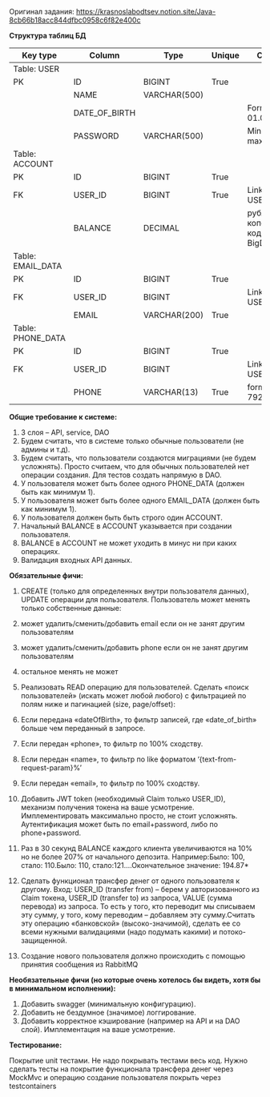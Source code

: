 Оригинал задания: <https://krasnoslabodtsev.notion.site/Java-8cb66b18acc844dfbc0958c6f82e400c>

**Структура таблиц БД**

| Key type | Column | Type | Unique | Comment |
| --- | --- | --- | --- | --- |
| Table: USER |  |  |  |  |
| PK | ID | BIGINT | True |  |
|  | NAME | VARCHAR(500) |  |  |
|  | DATE_OF_BIRTH |  |  | Format: 01.05.1993 |
|  | PASSWORD | VARCHAR(500) |  | Min length: 8, max 500 |
| Table: ACCOUNT |  |  |  |  |
| PK | ID | BIGINT | True |  |
| FK | USER_ID | BIGINT | True | Link to USER.ID |
|  | BALANCE | DECIMAL |  | рубли + копейки: в коде – BigDecimal |
| Table: EMAIL_DATA |  |  |  |  |
| PK | ID | BIGINT | True |  |
| FK | USER_ID | BIGINT |  | Link to USER.ID |
|  | EMAIL | VARCHAR(200) | True |  |
| Table: PHONE_DATA |  |  |  |  |
| PK | ID | BIGINT | True |  |
| FK | USER_ID | BIGINT |  | Link to USER.ID |
|  | PHONE | VARCHAR(13) | True | format: 79207865432 |


**Общие требование к системе:**

1. 3 слоя – API, service, DAO
2. Будем считать, что в системе только обычные пользователи (не админы и т.д).
3. Будем считать, что пользователи создаются миграциями (не будем усложнять). Просто считаем, что для обычных пользователей нет операции создания. Для тестов создать напрямую в DAO.
4. У пользователя может быть более одного PHONE_DATA (должен быть как минимум 1).
5. У пользователя может быть более одного EMAIL_DATA (должен быть как минимум 1).
6. У пользователя должен быть быть строго один ACCOUNT.
7. Начальный BALANCE в ACCOUNT указывается при создании пользователя.
8. BALANCE в ACCOUNT не может уходить в минус ни при каких операциях.
9. Валидация входных API данных.

**Обязательные фичи:**

1. CREATE (только для определенных внутри пользователя данных), UPDATE операции для пользователя. Пользователь может менять только собственные данные:
2. может удалить/сменить/добавить email если он не занят другим пользователям
3. может удалить/сменить/добавить phone если он не занят другим пользователям
4. остальное менять не может
5. Реализовать READ операцию для пользователей. Сделать «поиск пользователей» (искать может любой любого) с фильтрацией по полям ниже и пагинацией (size, page/offset):
6. Если передана «dateOfBirth», то фильтр записей, где «date_of_birth» больше чем переданный в запросе.
7. Если передан «phone», то фильтр по 100% сходству.
8. Если передан «name», то фильтр по like форматом ‘{text-from-request-param}%’
9. Если передан «email», то фильтр по 100% сходству.
10. Добавить JWT token (необходимый Claim только USER_ID), механизм получения токена на ваше усмотрение. Имплементировать максимально просто, не стоит усложнять. Аутентификация может быть по email+password, либо по phone+password.
11. Раз в 30 секунд BALANCE каждого клиента увеличиваются на 10% но не более 207% от начального депозита.
Например:Было: 100, стало: 110.Было: 110, стало:121.…Окончательное значение: 194.87*
12. Сделать функционал трансфер денег от одного пользователя к другому.
Вход: USER_ID (transfer from) – берем у авторизованного из Claim токена, USER_ID (transfer to) из запроса, VALUE (сумма перевода) из запроса.
То есть у того, кто переводит мы списываем эту сумму, у того, кому переводим – добавляем эту сумму.Считать эту операцию «банковской» (высоко-значимой), сделать ее со всеми нужными валидациями (надо подумать какими) и потоко-защищенной.

13. Создание нового пользователя должно происходить с помощью принятия сообщения из RabbitMQ

**Необязательные фичи (но которые очень хотелось бы видеть, хотя бы в минимальном исполнении):**

1. Добавить swagger (минимальную конфигурацию).
2. Добавить не бездумное (значимое) логгирование.
3. Добавить корректное кэширование (например на API и на DAO слой). Имплементация на ваше усмотрение.

**Тестирование:**

Покрытие unit тестами. Не надо покрывать тестами весь код. Нужно сделать тесты на покрытие функционала трансфера денег через MockMvc и операцию создание пользователя  покрыть через testcontainers

